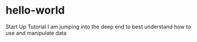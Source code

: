 # hello-world
Start Up Tutorial
I am jumping into the deep end to best understand how to use and manipulate data
